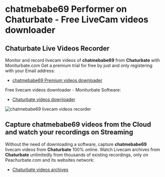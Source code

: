 # chatmebabe69 Performer on Chaturbate - Free LiveCam videos downloader

## Chaturbate Live Videos Recorder

Monitor and record livecam videos of **chatmebabe69** from **Chaturbate** with Moniturbate.com
Get a premium trial for free by just and only registering with your Email address:
* [chatmebabe69 Premium videos downloader](https://moniturbate.com/request-demo-licence-key.html)

Free livecam videos downloader - Moniturbate Software:
* [Chaturbate videos downloader](https://moniturbate.com/moniturbate-download-software.html)

![chatmebabe69 livecam videos recorder](https://peachurnet.com/templates/moniturbate-software.png)


## Capture chatmebabe69 videos from the Cloud and watch your recordings on Streaming

Without the need of downloading a software, capture **chatmebabe69** livecam videos from **Chaturbate** 100% online.
Watch Livecam archives from **Chaturbate** unlimitedly from thousands of existing recordings, only on Peachurbate.com and its websites network:
* [Chaturbate videos archives](https://peachurnet.com/)